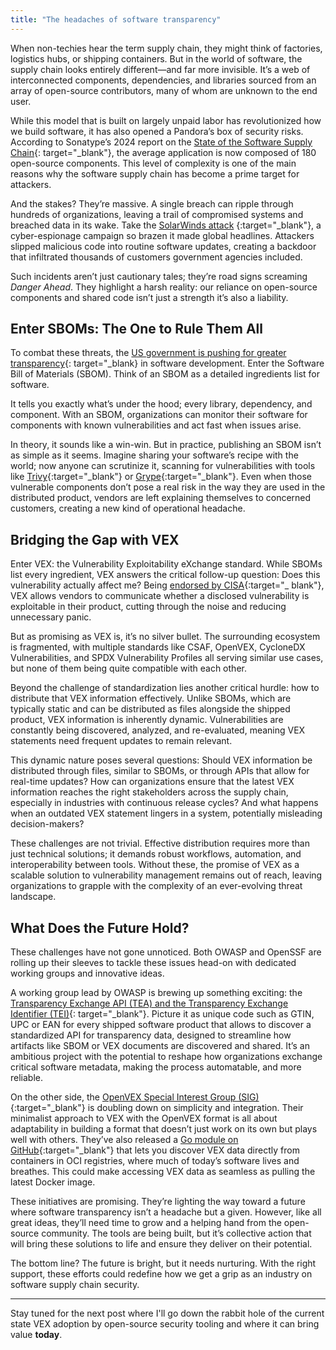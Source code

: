 ```yaml
---
title: "The headaches of software transparency"
---
```


When non-techies hear the term supply chain, they might think of factories, logistics hubs, or shipping containers. But
in the world of software, the supply chain looks entirely different—and far more invisible. It’s a web of interconnected
components, dependencies, and libraries sourced from an array of open-source contributors, many of whom are unknown to
the end user.

While this model that is built on largely unpaid labor has revolutionized how we build software, it has also opened a
Pandora’s box of security risks. According to Sonatype’s 2024 report on
the [State of the Software Supply Chain](https://www.sonatype.com/state-of-the-software-supply-chain/introduction){:
target="_blank"}, the average application is now composed of 180 open-source components. This level of complexity is one
of the main reasons why the software supply chain has become a prime target for attackers.

And the stakes? They’re massive. A single breach can ripple through hundreds of organizations, leaving a trail of
compromised systems and breached data in its wake. Take
the [SolarWinds attack](https://www.ncsc.gov.uk/collection/ncsc-annual-review-2021/the-threat/solarwinds)
{:target="_blank"}, a cyber-espionage campaign so brazen it made global headlines. Attackers slipped malicious code into
routine software updates, creating a backdoor that infiltrated thousands of customers government agencies included.

Such incidents aren’t just cautionary tales; they’re road signs screaming _Danger Ahead_. They highlight a harsh
reality:
our reliance on open-source components and shared code isn’t just a strength it’s also a liability.

## Enter SBOMs: The One to Rule Them All

To combat these threats,
the [US government is pushing for greater transparency](https://www.whitehouse.gov/briefing-room/presidential-actions/2021/05/12/executive-order-on-improving-the-nations-cybersecurity/){:
target="_blank} in software development. Enter the Software Bill of Materials (SBOM). Think of an SBOM as a detailed
ingredients list for software.

It tells you exactly what’s under the hood; every library, dependency, and component. With an SBOM, organizations can
monitor their software for components with known vulnerabilities and act fast when issues arise.

In theory, it sounds like a win-win. But in practice, publishing an SBOM isn’t as simple as it seems. Imagine sharing
your software’s recipe with the world; now anyone can scrutinize it, scanning for vulnerabilities with tools
like [Trivy](https://trivy.dev/){:target="_blank"} or [Grype](https://github.com/anchore/grype){:target="_blank"}. Even
when those vulnerable components don’t pose a real risk in the way they are used in the distributed product, vendors are
left explaining themselves to concerned customers, creating a new kind of operational headache.

## Bridging the Gap with VEX

Enter VEX: the Vulnerability Exploitability eXchange standard. While SBOMs list every ingredient, VEX answers the
critical follow-up question: Does this vulnerability actually affect me?
Being [endorsed by CISA](https://www.cisa.gov/sites/default/files/2023-01/VEX_Status_Justification_Jun22.pdf){:target="_
blank"}, VEX allows vendors to communicate whether a disclosed vulnerability is exploitable in their product, cutting
through the noise and reducing unnecessary panic.

But as promising as VEX is, it’s no silver bullet. The surrounding ecosystem is fragmented, with multiple standards like
CSAF, OpenVEX, CycloneDX Vulnerabilities, and SPDX Vulnerability Profiles all serving similar use cases, but none of
them being quite compatible with each other.

Beyond the challenge of standardization lies another critical hurdle: how to distribute that VEX information
effectively. Unlike SBOMs, which are typically static and can be distributed as files alongside the shipped product, VEX
information is inherently dynamic. Vulnerabilities are constantly being discovered, analyzed, and re-evaluated, meaning
VEX statements need frequent updates to remain relevant.

This dynamic nature poses several questions: Should VEX information be distributed through files, similar to SBOMs, or
through APIs that allow for real-time updates? How can organizations ensure that the latest VEX information reaches the
right stakeholders across the supply chain, especially in industries with continuous release cycles? And what happens
when an outdated VEX statement lingers in a system, potentially misleading decision-makers?

These challenges are not trivial. Effective distribution requires more than just technical solutions; it demands robust
workflows, automation, and interoperability between tools. Without these, the promise of VEX as a scalable solution to
vulnerability management remains out of reach, leaving organizations to grapple with the complexity of an ever-evolving
threat landscape.

## What Does the Future Hold?

These challenges have not gone unnoticed. Both OWASP and OpenSSF are rolling up their sleeves to tackle these issues
head-on with dedicated working groups and innovative ideas.

A working group lead by OWASP is brewing up something exciting:
the [Transparency Exchange API (TEA) and the Transparency Exchange Identifier (TEI)](https://github.com/CycloneDX/transparency-exchange-api){:
target="_blank"}. Picture it as unique code such as GTIN, UPC or EAN for every shipped software product that allows to
discover a standardized API for transparency data, designed to streamline how artifacts like SBOM or VEX documents are
discovered and shared. It’s an ambitious project with the potential to reshape how organizations exchange critical
software metadata, making the process automatable, and more reliable.

On the other side, the [OpenVEX Special Interest Group (SIG)](https://github.com/ossf/OpenVEX){:target="_blank"} is
doubling down on simplicity and integration. Their minimalist approach to VEX with the OpenVEX format is all about
adaptability in building a format that doesn’t just work on its own but plays well with others. They’ve also released
a [Go module on GitHub](https://github.com/openvex/discovery){:target="_blank"} that lets you discover VEX data directly
from containers in OCI registries, where much of today’s software lives and breathes. This could make accessing VEX data
as seamless as pulling the latest Docker image.

These initiatives are promising. They’re lighting the way toward a future where software transparency isn’t a headache
but a given. However, like all great ideas, they’ll need time to grow and a helping hand from the open-source community.
The tools are being built, but it’s collective action that will bring these solutions to life and ensure they deliver on
their potential.

The bottom line? The future is bright, but it needs nurturing. With the right support, these efforts could redefine how
we get a grip as an industry on software supply chain security.

---

Stay tuned for the next post where I'll go down the rabbit hole of the current state VEX adoption by open-source
security tooling and where it can bring value **today**.
